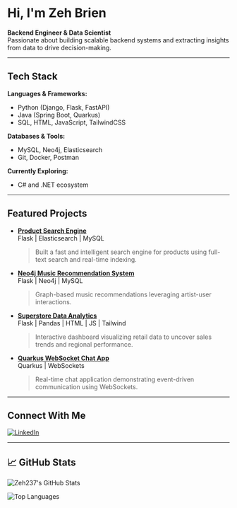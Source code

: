 # Hi, I'm Zeh Brien

**Backend Engineer & Data Scientist**  
Passionate about building scalable backend systems and extracting insights from data to drive decision-making.

---

## Tech Stack

**Languages & Frameworks:**  
- Python (Django, Flask, FastAPI)  
- Java (Spring Boot, Quarkus)  
- SQL, HTML, JavaScript, TailwindCSS  

**Databases & Tools:**  
- MySQL, Neo4j, Elasticsearch  
- Git, Docker, Postman  

**Currently Exploring:**  
- C# and .NET ecosystem  

---

## Featured Projects

- **[Product Search Engine](https://github.com/Zeh237/Product-Search-Engine)**  
  Flask | Elasticsearch | MySQL  
  > Built a fast and intelligent search engine for products using full-text search and real-time indexing.

- **[Neo4j Music Recommendation System](https://github.com/Zeh237/Flask-Neo4J-Music-Recommendation-System)**  
  Flask | Neo4j | MySQL  
  > Graph-based music recommendations leveraging artist-user interactions.

- **[Superstore Data Analytics](https://github.com/Zeh237/Superstore-Data-Analytics)**  
  Flask | Pandas | HTML | JS | Tailwind  
  > Interactive dashboard visualizing retail data to uncover sales trends and regional performance.

- **[Quarkus WebSocket Chat App](https://github.com/Zeh237/Quarkus-Websockets-Chat-Backend)**  
  Quarkus | WebSockets  
  > Real-time chat application demonstrating event-driven communication using WebSockets.

---

## Connect With Me

[![LinkedIn](https://img.shields.io/badge/LinkedIn-Zeh%20Brien-blue?style=flat&logo=linkedin)](https://www.linkedin.com/in/zeh-brien-14ab8b228)

---

## 📈 GitHub Stats

![Zeh237's GitHub Stats](https://github-readme-stats.vercel.app/api?username=Zeh237&show_icons=true&theme=default)

![Top Languages](https://github-readme-stats.vercel.app/api/top-langs/?username=Zeh237&layout=compact&theme=default)
